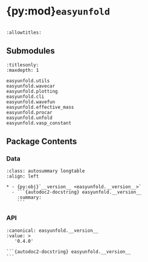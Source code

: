 # {py:mod}`easyunfold`

```{py:module} easyunfold
```

```{autodoc2-docstring} easyunfold
:allowtitles:
```

## Submodules

```{toctree}
:titlesonly:
:maxdepth: 1

easyunfold.utils
easyunfold.wavecar
easyunfold.plotting
easyunfold.cli
easyunfold.wavefun
easyunfold.effective_mass
easyunfold.procar
easyunfold.unfold
easyunfold.vasp_constant
```

## Package Contents

### Data

````{list-table}
:class: autosummary longtable
:align: left

* - {py:obj}`__version__ <easyunfold.__version__>`
  - ```{autodoc2-docstring} easyunfold.__version__
    :summary:
    ```
````

### API

````{py:data} __version__
:canonical: easyunfold.__version__
:value: >
   '0.4.0'

```{autodoc2-docstring} easyunfold.__version__
```

````
